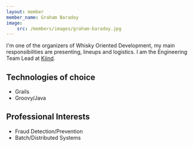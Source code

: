```yaml
---
layout: member
member_name: Graham Baradoy
image: 
    src: /members/images/graham-baradoy.jpg
---
```


I'm one of the organizers of Whisky Oriented Development, my main responsibilities are 
presenting, lineups and logistics. I am the Engineering Team Lead at 
[Kiind](http://www.kiind.me). 

## Technologies of choice

* Grails
* Groovy/Java

## Professional Interests

* Fraud Detection/Prevention
* Batch/Distributed Systems
